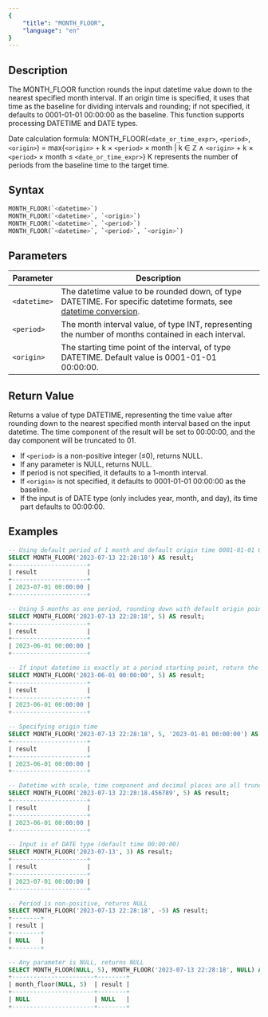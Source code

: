 ```yaml
---
{
    "title": "MONTH_FLOOR",
    "language": "en"
}
---
```


## Description

The MONTH_FLOOR function rounds the input datetime value down to the nearest specified month interval. If an origin time is specified, it uses that time as the baseline for dividing intervals and rounding; if not specified, it defaults to 0001-01-01 00:00:00 as the baseline. This function supports processing DATETIME and DATE types.

Date calculation formula:
MONTH_FLOOR(`<date_or_time_expr>`, `<period>`, `<origin>`) = max{`<origin>` + k × `<period>` × month | k ∈ ℤ ∧ `<origin>` + k × `<period>` × month ≤ `<date_or_time_expr>`}
K represents the number of periods from the baseline time to the target time.

## Syntax

```sql
MONTH_FLOOR(`<datetime>`)
MONTH_FLOOR(`<datetime>`, `<origin>`)
MONTH_FLOOR(`<datetime>`, `<period>`)
MONTH_FLOOR(`<datetime>`, `<period>`, `<origin>`)
```

## Parameters

| Parameter | Description |
| --------- | ----------- |
| `<datetime>` | The datetime value to be rounded down, of type DATETIME. For specific datetime formats, see [datetime conversion](../../../../../current/sql-manual/basic-element/sql-data-types/conversion/datetime-conversion). |
| `<period>` | The month interval value, of type INT, representing the number of months contained in each interval. |
| `<origin>` | The starting time point of the interval, of type DATETIME. Default value is 0001-01-01 00:00:00. |

## Return Value

Returns a value of type DATETIME, representing the time value after rounding down to the nearest specified month interval based on the input datetime. The time component of the result will be set to 00:00:00, and the day component will be truncated to 01.

- If `<period>` is a non-positive integer (≤0), returns NULL.
- If any parameter is NULL, returns NULL.
- If period is not specified, it defaults to a 1-month interval.
- If `<origin>` is not specified, it defaults to 0001-01-01 00:00:00 as the baseline.
- If the input is of DATE type (only includes year, month, and day), its time part defaults to 00:00:00.

## Examples

```sql
-- Using default period of 1 month and default origin time 0001-01-01 00:00:00
SELECT MONTH_FLOOR('2023-07-13 22:28:18') AS result;
+---------------------+
| result              |
+---------------------+
| 2023-07-01 00:00:00 |
+---------------------+

-- Using 5 months as one period, rounding down with default origin point
SELECT MONTH_FLOOR('2023-07-13 22:28:18', 5) AS result;
+---------------------+
| result              |
+---------------------+
| 2023-06-01 00:00:00 |
+---------------------+

-- If input datetime is exactly at a period starting point, return the input datetime
SELECT MONTH_FLOOR('2023-06-01 00:00:00', 5) AS result;
+---------------------+
| result              |
+---------------------+
| 2023-06-01 00:00:00 |
+---------------------+

-- Specifying origin time
SELECT MONTH_FLOOR('2023-07-13 22:28:18', 5, '2023-01-01 00:00:00') AS result;
+---------------------+
| result              |
+---------------------+
| 2023-06-01 00:00:00 |
+---------------------+

-- Datetime with scale, time component and decimal places are all truncated to 0
SELECT MONTH_FLOOR('2023-07-13 22:28:18.456789', 5) AS result;
+---------------------+
| result              |
+---------------------+
| 2023-06-01 00:00:00 |
+---------------------+

-- Input is of DATE type (default time 00:00:00)
SELECT MONTH_FLOOR('2023-07-13', 3) AS result;
+---------------------+
| result              |
+---------------------+
| 2023-07-01 00:00:00 |
+---------------------+

-- Period is non-positive, returns NULL
SELECT MONTH_FLOOR('2023-07-13 22:28:18', -5) AS result;
+--------+
| result |
+--------+
| NULL   |
+--------+

-- Any parameter is NULL, returns NULL
SELECT MONTH_FLOOR(NULL, 5), MONTH_FLOOR('2023-07-13 22:28:18', NULL) AS result;
+-----------------------+--------+
| month_floor(NULL, 5)  | result |
+-----------------------+--------+
| NULL                  | NULL   |
+-----------------------+--------+
```
